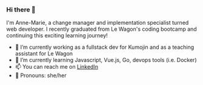 ### Hi there 👋
I'm Anne-Marie, a change manager and implementation specialist turned web developer. I recently graduated from Le Wagon's coding bootcamp and continuing this exciting learning journey!
- 🔭 I’m currently working as a fullstack dev for Kumojin and as a teaching assistant for Le Wagon
- 🌱 I’m currently learning Javascript, Vue.js, Go, devops tools (i.e. Docker)
- 📫 You can reach me on [LinkedIn](https://www.linkedin.com/in/annemano/) 
- 🙂 Pronouns: she/her

